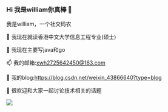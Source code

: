 ### Hi 我是william你真棒 👋

我是william，一个社交码农

🔭 我现在就读香港中文大学信息工程专业(硕士)

🌱 我现在主要写java和go

📫 我的邮箱:xwh2725642450@163.com

👯 我的blog:https://blog.csdn.net/weixin_43866640?type=blog

💬 很欢迎和大家一起讨论技术相关的话题

![](https://img.shields.io/badge/%E9%A6%99%E6%B8%AF%E4%B8%AD%E6%96%87%E5%A4%A7%E5%AD%A6-%E4%BF%A1%E6%81%AF%E5%B7%A5%E7%A8%8B-red)


<!--
**99xiewilliam/99xiewilliam** is a ✨ _special_ ✨ repository because its `README.md` (this file) appears on your GitHub profile.

Here are some ideas to get you started:

- 🔭 I’m currently working on ...
- 🌱 I’m currently learning ...
- 👯 I’m looking to collaborate on ...
- 🤔 I’m looking for help with ...
- 💬 Ask me about ...
- 📫 How to reach me: ...
- 😄 Pronouns: ...
- ⚡ Fun fact: ...
-->
